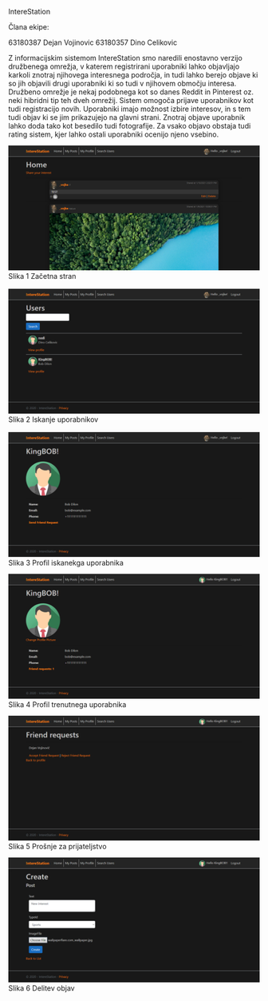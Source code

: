 IntereStation

Člana ekipe:

63180387 Dejan Vojinovic
63180357 Dino Celikovic

Z informacijskim sistemom IntereStation smo naredili enostavno verzijo družbenega omrežja, v katerem registrirani uporabniki lahko objavljajo karkoli znotraj njihovega interesnega področja, in tudi lahko berejo objave ki so jih objavili drugi uporabniki ki so tudi v njihovem območju interesa. Družbeno omrežje je nekaj podobnega kot so danes Reddit in Pinterest oz. neki hibridni tip teh dveh omrežij. Sistem omogoča prijave uporabnikov kot tudi registracijo novih. Uporabniki imajo možnost izbire interesov, in s tem tudi objav ki se jim prikazujejo na glavni strani. Znotraj objave uporabnik lahko doda tako kot besedilo tudi fotografije. Za vsako objavo obstaja tudi rating sistem, kjer lahko ostali uporabniki ocenijo njeno vsebino.

![](images/1.png)
Slika 1 Začetna stran
<br>
<br>
![](images/3.png)
Slika 2 Iskanje uporabnikov
<br>
<br>
![](images/2.png)
Slika 3 Profil iskanekga uporabnika

![](images/4.png)
Slika 4 Profil trenutnega uporabnika

![](images/5.png)
Slika 5 Prošnje za prijateljstvo

![](images/6.png)
Slika 6 Delitev objav
